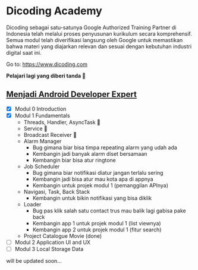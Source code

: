 # Dicoding Academy
Dicoding sebagai satu-satunya Google Authorized Training Partner di Indonesia telah melalui proses penyusunan kurikulum secara komprehensif. Semua modul telah diverifikasi langsung oleh Google untuk memastikan bahwa materi yang diajarkan relevan dan sesuai dengan kebutuhan industri digital saat ini.

Go to: https://www.dicoding.com

__Pelajari lagi yang diberi tanda :red_circle:__

## [Menjadi Android Developer Expert](https://www.dicoding.com/academies/14/)
- [x] Modul 0 Introduction
- [x] Modul 1 Fundamentals
	* Threads, Handler, AsyncTask :red_circle:
	* Service :red_circle:
	* Broadcast Receiver :red_circle:
	* Alarm Manager
		* Bug gimana biar bisa timpa repeating alarm yang udah ada
		* Kembangin jadi banyak alarm diset bersamaan
		* Kembangin biar bisa atur ringtone
	* Job Scheduler
		* Bug gimana biar notifikasi diatur jangan terlalu sering
		* Kembangin jadi bisa atur mau kota apa di appnya
		* Kembangin untuk projek modul 1 (pemanggilan APInya)
	* Navigasi, Task, Back Stack
		* Kembangin untuk bikin notifikasi yang bisa diklik
	* Loader
		* Bug pas klik salah satu contact trus mau balik lagi gabisa pake back
		* Kembangin app 1 untuk projek modul 1 (list viewnya)
		* Kembangin app 2 untuk projek modul 1 (fitur search)
	* Project Catalogue Movie (done)
- [ ] Modul 2 Application UI and UX
- [ ] Modul 3 Local Storage Data

will be updated soon...


